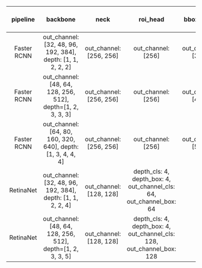 |   pipeline  |                           backbone                           |           neck          |                                roi_head                                |      bbox_head     |  mAP  | mAP with calib | latency(ms) | GFLOPs | hardware |     backend     | data type | batch size | model |
|:-----------:|:------------------------------------------------------------:|:-----------------------:|:----------------------------------------------------------------------:|:------------------:|:-----:|----------------|:-----------:|:------:|:--------:|:---------------:|:---------:|:----------:|:----------:|
| Faster RCNN | out_channel: [32, 48, 96, 192, 384], depth: [1, 1, 2, 2, 2]  | out_channel: [256, 256] | out_channel: [256]                                                     | out_channel: [384] | 35.18 | 36.83          | 1531.2      | -      | cpu      | ppl2            | fp32      | 1          | [ckpt](http://spring.sensetime.com/drop/#/UP/det/ckpt_e300_fpn.pth) |
| Faster RCNN | out_channel: [48, 64, 128, 256, 512], depth=[1, 2, 3, 3, 3]  | out_channel: [256, 256] | out_channel: [256]                                                     | out_channel: [448] | 39.29 | 39.56          | 1787.4      | -      | cpu      | ppl2            | fp32      | 1          | [ckpt](http://spring.sensetime.com/drop/#/UP/det/ckpt_e300_fpn.pth) |
| Faster RCNN | out_channel: [64, 80, 160, 320, 640], depth: [1, 3, 4, 4, 4] | out_channel: [256, 256] | out_channel: [256]                                                     | out_channel: [512] | 39.06 | 39.92          | 2173.8      | -      | cpu      | ppl2            | fp32      | 1          | [ckpt](http://spring.sensetime.com/drop/#/UP/det/ckpt_e300_fpn.pth) |
| RetinaNet   | out_channel: [32, 48, 96, 192, 384], depth: [1, 1, 2, 2, 4]  | out_channel: [128, 128] | depth_cls: 4, depth_box: 4, out_channel_cls: 64, out_channel_box: 64   | -                  | 38.17 | 38.56          | 38.35       | 18.97  | T4       | cuda11.0-trt7.1 | int8      | 64         | [ckpt](http://spring.sensetime.com/drop/#/UP/det/ckpt_e500_ret.pth) |
| RetinaNet   | out_channel: [48, 64, 128, 256, 512], depth=[1, 2, 3, 3, 5]  | out_channel: [128, 128] | depth_cls: 4, depth_box: 4, out_channel_cls: 128, out_channel_box: 128 | -                  | 41.3  | 40.83          | 67.89       | 48.54  | T4       | cuda11.0-trt7.1 | int8      | 64         | [ckpt](http://spring.sensetime.com/drop/#/UP/det/ckpt_e500_ret.pth) |